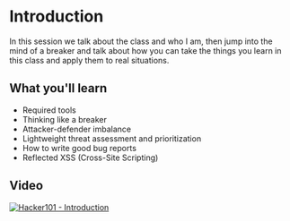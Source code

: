 Introduction
============

In this session we talk about the class and who I am, then jump into the mind of a breaker and talk about how you can take the things you learn in this class and apply them to real situations.

What you'll learn
-----------------

- Required tools
- Thinking like a breaker
- Attacker-defender imbalance
- Lightweight threat assessment and prioritization
- How to write good bug reports
- Reflected XSS (Cross-Site Scripting)

Video
-----

[![Hacker101 - Introduction](https://img.youtube.com/vi/2xVLq3IhmcU/0.jpg)](https://youtu.be/zPYfT9azdK8)
